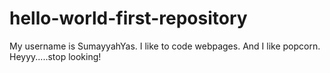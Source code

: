 # hello-world-first-repository
My username is SumayyahYas. I like to code webpages. And I like popcorn.
Heyyy.....stop looking!
